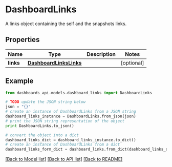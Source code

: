 # DashboardLinks

A links object containing the self and the snapshots links.

## Properties
Name | Type | Description | Notes
------------ | ------------- | ------------- | -------------
**links** | [**DashboardLinksLinks**](DashboardLinksLinks.md) |  | [optional] 

## Example

```python
from dashboards_api.models.dashboard_links import DashboardLinks

# TODO update the JSON string below
json = "{}"
# create an instance of DashboardLinks from a JSON string
dashboard_links_instance = DashboardLinks.from_json(json)
# print the JSON string representation of the object
print DashboardLinks.to_json()

# convert the object into a dict
dashboard_links_dict = dashboard_links_instance.to_dict()
# create an instance of DashboardLinks from a dict
dashboard_links_form_dict = dashboard_links.from_dict(dashboard_links_dict)
```
[[Back to Model list]](../README.md#documentation-for-models) [[Back to API list]](../README.md#documentation-for-api-endpoints) [[Back to README]](../README.md)



